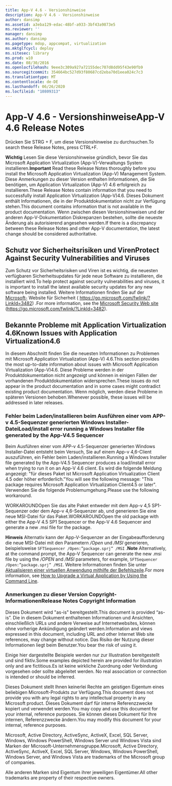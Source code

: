 ```yaml
---
title: App-V 4.6 - Versionshinweise
description: App-V 4.6 - Versionshinweise
author: dansimp
ms.assetid: a3eba129-edac-48bf-a933-3bf43a9873e5
ms.reviewer: ''
manager: dansimp
ms.author: dansimp
ms.pagetype: mdop, appcompat, virtualization
ms.mktglfcycl: deploy
ms.sitesec: library
ms.prod: w10
ms.date: 08/30/2016
ms.openlocfilehash: 9eee3c309a927a72155dec707d8dd95f43e90fb9
ms.sourcegitcommit: 354664bc527d93f80687cd2eba70d1eea024c7c3
ms.translationtype: MT
ms.contentlocale: de-DE
ms.lasthandoff: 06/26/2020
ms.locfileid: "10809313"
---
```

# <span data-ttu-id="ff999-103">App-V 4.6 - Versionshinweise</span><span class="sxs-lookup"><span data-stu-id="ff999-103">App-V 4.6 Release Notes</span></span>


<span data-ttu-id="ff999-104">Drücken Sie STRG + F, um diese Versionshinweise zu durchsuchen.</span><span class="sxs-lookup"><span data-stu-id="ff999-104">To search these Release Notes, press CTRL+F.</span></span>

<span data-ttu-id="ff999-105">**Wichtig**  Lesen Sie diese Versionshinweise gründlich, bevor Sie das Microsoft Application Virtualization (App-V)-Verwaltungs System installieren.</span><span class="sxs-lookup"><span data-stu-id="ff999-105">**Important** Read these Release Notes thoroughly before you install the Microsoft Application Virtualization (App-V) Management System.</span></span> <span data-ttu-id="ff999-106">Diese Anmerkungen zu dieser Version enthalten Informationen, die Sie benötigen, um Application Virtualization (App-V) 4.6 erfolgreich zu installieren.</span><span class="sxs-lookup"><span data-stu-id="ff999-106">These Release Notes contain information that you need to successfully install Application Virtualization (App-V)4.6.</span></span> <span data-ttu-id="ff999-107">Dieses Dokument enthält Informationen, die in der Produktdokumentation nicht zur Verfügung stehen.</span><span class="sxs-lookup"><span data-stu-id="ff999-107">This document contains information that is not available in the product documentation.</span></span> <span data-ttu-id="ff999-108">Wenn zwischen diesen Versionshinweisen und der anderen App-V-Dokumentation Diskrepanzen bestehen, sollte die neueste Änderung als autorisierend angesehen werden.</span><span class="sxs-lookup"><span data-stu-id="ff999-108">If there is a discrepancy between these Release Notes and other App-V documentation, the latest change should be considered authoritative.</span></span>

 

## <span data-ttu-id="ff999-109">Schutz vor Sicherheitsrisiken und Viren</span><span class="sxs-lookup"><span data-stu-id="ff999-109">Protect Against Security Vulnerabilities and Viruses</span></span>


<span data-ttu-id="ff999-110">Zum Schutz vor Sicherheitsrisiken und Viren ist es wichtig, die neuesten verfügbaren Sicherheitsupdates für jede neue Software zu installieren, die installiert wird.</span><span class="sxs-lookup"><span data-stu-id="ff999-110">To help protect against security vulnerabilities and viruses, it is important to install the latest available security updates for any new software being installed.</span></span> <span data-ttu-id="ff999-111">Weitere Informationen finden Sie auf der [Microsoft-](https://go.microsoft.com/fwlink/?LinkId=3482) Website für Sicherheit ( https://go.microsoft.com/fwlink/?LinkId=3482) .</span><span class="sxs-lookup"><span data-stu-id="ff999-111">For more information, see the [Microsoft Security Web site](https://go.microsoft.com/fwlink/?LinkId=3482) (https://go.microsoft.com/fwlink/?LinkId=3482).</span></span>

## <span data-ttu-id="ff999-112">Bekannte Probleme mit Application Virtualization 4.6</span><span class="sxs-lookup"><span data-stu-id="ff999-112">Known Issues with Application Virtualization4.6</span></span>


<span data-ttu-id="ff999-113">In diesem Abschnitt finden Sie die neuesten Informationen zu Problemen mit Microsoft Application Virtualization (App-V) 4.6.</span><span class="sxs-lookup"><span data-stu-id="ff999-113">This section provides the most up-to-date information about issues with Microsoft Application Virtualization (App-V)4.6.</span></span> <span data-ttu-id="ff999-114">Diese Probleme werden in der Produktdokumentation nicht angezeigt und können in einigen Fällen der vorhandenen Produktdokumentation widersprechen.</span><span class="sxs-lookup"><span data-stu-id="ff999-114">These issues do not appear in the product documentation and in some cases might contradict existing product documentation.</span></span> <span data-ttu-id="ff999-115">Wenn möglich, werden diese Probleme in späteren Versionen behoben.</span><span class="sxs-lookup"><span data-stu-id="ff999-115">Whenever possible, these issues will be addressed in later releases.</span></span>

### <span data-ttu-id="ff999-116">Fehler beim Laden/installieren beim Ausführen einer vom APP-v 4.5-Sequenzer generierten Windows Installer-Datei</span><span class="sxs-lookup"><span data-stu-id="ff999-116">Load/install error running a Windows Installer file generated by the App-V4.5 Sequencer</span></span>

<span data-ttu-id="ff999-117">Beim Ausführen einer vom APP-v 4.5-Sequenzer generierten Windows Installer-Datei entsteht beim Versuch, Sie auf einem App-v 4,6-Client auszuführen, ein Fehler beim Laden/installieren.</span><span class="sxs-lookup"><span data-stu-id="ff999-117">Running a Windows Installer file generated by the App-V4.5 Sequencer produces a load/install error when trying to run it on an App-V 4.6 client.</span></span> <span data-ttu-id="ff999-118">Es wird die folgende Meldung angezeigt: "für dieses Paket ist Microsoft Application Virtualization Client 4.5 oder höher erforderlich."</span><span class="sxs-lookup"><span data-stu-id="ff999-118">You will see the following message: "This package requires Microsoft Application Virtualization Client4.5 or later".</span></span> <span data-ttu-id="ff999-119">Verwenden Sie die folgende Problemumgehung.</span><span class="sxs-lookup"><span data-stu-id="ff999-119">Please use the following workaround.</span></span>

<span data-ttu-id="ff999-120">WORKAROUNDOpen Sie das alte Paket entweder mit dem App-v 4,5 SP1-Sequenzer oder dem App-v 4,6-Sequenzer ab, und generieren Sie eine neue MSI-Datei für das Paket.</span><span class="sxs-lookup"><span data-stu-id="ff999-120">WORKAROUNDOpen the old package with either the App-V 4.5 SP1 Sequencer or the App-V 4.6 Sequencer and generate a new .msi file for the package.</span></span>

<span data-ttu-id="ff999-121">**Hinweis**  Alternativ kann der App-V-Sequenzer an der Eingabeaufforderung die neue MSI-Datei mit den Parametern */Open* und */MSI* generieren, beispielsweise `SFTSequencer /Open:”package.sprj” /MSI` .</span><span class="sxs-lookup"><span data-stu-id="ff999-121">**Note** Alternatively, at the command prompt, the App-V Sequencer can generate the new .msi file by using the */OPEN* and */MSI* parameters, for example, `SFTSequencer /Open:”package.sprj” /MSI`.</span></span> <span data-ttu-id="ff999-122">Weitere Informationen finden Sie unter [Aktualisieren einer virtuellen Anwendung mithilfe der Befehlszeile](how-to-upgrade-a-virtual-application-by-using-the-command-line.md).</span><span class="sxs-lookup"><span data-stu-id="ff999-122">For more information, see [How to Upgrade a Virtual Application by Using the Command Line](how-to-upgrade-a-virtual-application-by-using-the-command-line.md).</span></span>

 

### <span data-ttu-id="ff999-123">Anmerkungen zu dieser Version Copyright-Informationen</span><span class="sxs-lookup"><span data-stu-id="ff999-123">Release Notes Copyright Information</span></span>

<span data-ttu-id="ff999-124">Dieses Dokument wird "as-is" bereitgestellt.</span><span class="sxs-lookup"><span data-stu-id="ff999-124">This document is provided “as-is”.</span></span> <span data-ttu-id="ff999-125">Die in diesem Dokument enthaltenen Informationen und Ansichten, einschließlich URLs und andere Verweise auf Internetwebsites, können ohne vorherige Ankündigung geändert werden.</span><span class="sxs-lookup"><span data-stu-id="ff999-125">Information and views expressed in this document, including URL and other Internet Web site references, may change without notice.</span></span> <span data-ttu-id="ff999-126">Das Risiko der Nutzung dieser Informationen liegt beim Benutzer.</span><span class="sxs-lookup"><span data-stu-id="ff999-126">You bear the risk of using it.</span></span>

<span data-ttu-id="ff999-127">Einige hier dargestellte Beispiele werden nur zur Illustration bereitgestellt und sind fiktiv.</span><span class="sxs-lookup"><span data-stu-id="ff999-127">Some examples depicted herein are provided for illustration only and are fictitious.</span></span><span data-ttu-id="ff999-128">Es ist keine wirkliche Zuordnung oder Verbindung vorgesehen oder sollte abgeleitet werden.</span><span class="sxs-lookup"><span data-stu-id="ff999-128"> No real association or connection is intended or should be inferred.</span></span>

<span data-ttu-id="ff999-129">Dieses Dokument stellt Ihnen keinerlei Rechte am geistigen Eigentum eines beliebigen Microsoft-Produkts zur Verfügung.</span><span class="sxs-lookup"><span data-stu-id="ff999-129">This document does not provide you with any legal rights to any intellectual property in any Microsoft product.</span></span> <span data-ttu-id="ff999-130">Dieses Dokument darf für interne Referenzzwecke kopiert und verwendet werden.</span><span class="sxs-lookup"><span data-stu-id="ff999-130">You may copy and use this document for your internal, reference purposes.</span></span> <span data-ttu-id="ff999-131">Sie können dieses Dokument für Ihre internen, Referenzzwecke ändern.</span><span class="sxs-lookup"><span data-stu-id="ff999-131">You may modify this document for your internal, reference purposes.</span></span>



<span data-ttu-id="ff999-132">Microsoft, Active Directory, ActiveSync, ActiveX, Excel, SQL Server, Windows, Windows PowerShell, Windows Server und Windows Vista sind Marken der Microsoft-Unternehmensgruppe.</span><span class="sxs-lookup"><span data-stu-id="ff999-132">Microsoft, Active Directory, ActiveSync, ActiveX, Excel, SQL Server, Windows, Windows PowerShell, Windows Server, and Windows Vista are trademarks of the Microsoft group of companies.</span></span>

<span data-ttu-id="ff999-133">Alle anderen Marken sind Eigentum ihrer jeweiligen Eigentümer.</span><span class="sxs-lookup"><span data-stu-id="ff999-133">All other trademarks are property of their respective owners.</span></span>

 

 





